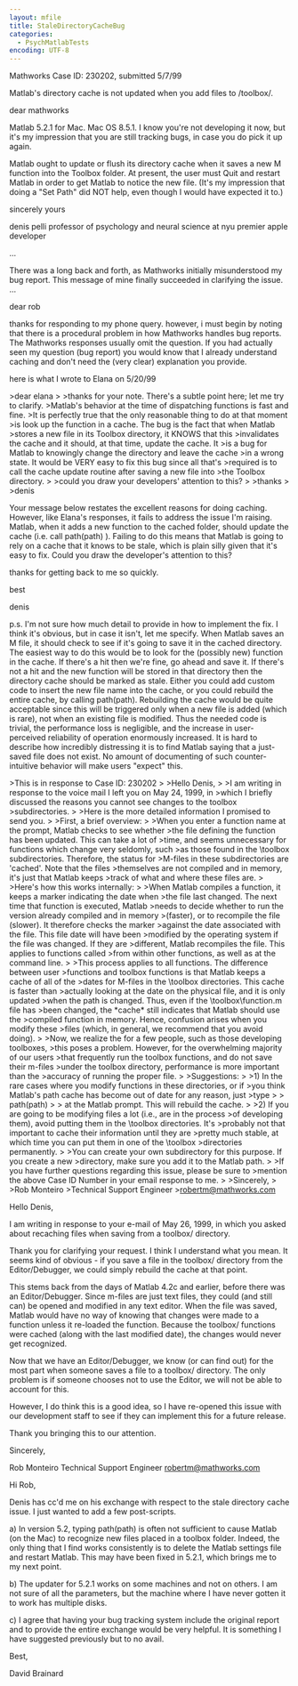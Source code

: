 ```yaml
---
layout: mfile
title: StaleDirectoryCacheBug
categories:
  - PsychMatlabTests
encoding: UTF-8
---
```



Mathworks Case ID:  230202, submitted 5/7/99

Matlab's directory cache is not updated when you add files to /toolbox/.

dear mathworks

Matlab 5.2.1 for Mac. Mac OS 8.5.1. I know you're not developing it now,
but it's my impression that you are still tracking bugs, in case you do
pick it up again.

Matlab ought to update or flush its directory cache when it saves a new M
function into the Toolbox folder. At present, the user must Quit and
restart Matlab in order to get Matlab to notice the new file. (It's my
impression that doing a "Set Path" did NOT help, even though I would have
expected it to.)

sincerely yours

denis pelli
professor of psychology and neural science at nyu
premier apple developer

...

There was a long back and forth, as Mathworks initially misunderstood my bug report.
This message of mine finally succeeded in clarifying the issue.
...

dear rob

thanks for responding to my phone query. however, i must begin by noting
that there is a procedural problem in how Mathworks handles bug reports.
The Mathworks responses usually omit the question. If you had actually
seen my question (bug report) you would know that I already understand
caching and don't need the (very clear) explanation you provide.

here is what I wrote to Elana on 5/20/99

\>dear elana
\>
\>thanks for your note. There's a subtle point here; let me try to clarify.
\>Matlab's behavior at the time of dispatching functions is fast and fine.
\>It is perfectly true that the only reasonable thing to do at that moment
\>is look up the function in a cache. The bug is the fact that when Matlab
\>stores a new file in its Toolbox directory, it KNOWS that this
\>invalidates the cache and it should, at that time, update the cache. It
\>is a bug for Matlab to knowingly change the directory and leave the cache
\>in a wrong state. It would be VERY easy to fix this bug since all that's
\>required is to call the cache update routine after saving a new file into
\>the Toolbox directory.
\>
\>could you draw your developers' attention to this?
\>
\>thanks
\>
\>denis

Your message below restates the excellent reasons for doing caching.
However, like Elana's responses, it fails to address the issue I'm
raising. Matlab, when it adds a new function to the cached folder, should
update the cache (i.e. call path(path) ). Failing to do this means that
Matlab is going to rely on a cache that it knows to be stale, which is
plain silly given that it's easy to fix. Could you draw the developer's
attention to this?

thanks for getting back to me so quickly.

best

denis

p.s. I'm not sure how much detail to provide in how to implement the fix.
I think it's obvious, but in case it isn't, let me specify. When Matlab
saves an M file, it should check to see if it's going to save it in the
cached directory. The easiest way to do this would be to look for the
(possibly new) function in the cache. If there's a hit then we're fine,
go ahead and save it. If there's not a hit and the new function will be
stored in that directory then the directory cache should be marked as
stale. Either you could add custom code to insert the new file name into
the cache, or you could rebuild the entire cache, by calling path(path).
Rebuilding the cache would be quite acceptable since this will be
triggered only when a new file is added (which is rare), not when an
existing file is modified. Thus the needed code is trivial, the
performance loss is negligible, and the increase in user-perceived
reliability of operation enormously increased. It is hard to describe how
incredibly distressing it is to find Matlab saying that a just-saved file
does not exist. No amount of documenting of such counter-intuitive
behavior will make users "expect" this.

\>This is in response to Case ID:  230202
\>
\>Hello Denis,
\>
\>I am writing in response to the voice mail I left you on May 24, 1999, in
\>which I briefly discussed the reasons you cannot see changes to the toolbox
\>subdirectories.
\>
\>Here is the more detailed information I promised to send you.
\>
\>First, a brief overview:
\>
\>When you enter a function name at the prompt, Matlab checks to see whether
\>the file defining the function has been updated.  This can take a lot of
\>time, and seems unnecessary for functions which change very seldomly, such
\>as those found in the \\toolbox subdirectories. Therefore, the status for
\>M-files in these subdirectories are 'cached'.  Note that the files
\>themselves are not compiled and in memory, it's just that Matlab keeps
\>track of what and where these files are.
\>
\>Here's how this works internally:
\>
\>When Matlab compiles a function, it keeps a marker indicating the date when
\>the file last changed.  The next time that function is executed, Matlab
\>needs to decide whether to run the version already compiled and in memory
\>(faster), or to recompile the file (slower). It therefore checks the marker
\>against the date associated with the file.  This file date will have been
\>modified by the operating system if the file was changed.  If they are
\>different, Matlab recompiles the file.  This applies to functions called
\>from within other functions, as well as at the command line.
\>
\>This process applies to all functions.  The difference between user
\>functions and toolbox functions is that Matlab keeps a cache of all of the
\>dates for M-files in the \\toolbox directories.  This cache is faster than
\>actually looking at the date on the physical file, and it is only updated
\>when the path is changed.  Thus, even if the \\toolbox\\function.m file has
\>been changed, the \*cache\* still indicates that Matlab should use the
\>compiled function in memory.  Hence, confusion arises when you modify these
\>files (which, in general, we recommend that you avoid doing).
\>
\>Now, we realize the for a few people, such as those developing toolboxes,
\>this poses a problem.  However, for the overwhelming majority of our users
\>that frequently run the toolbox functions, and do not save their m-files
\>under the toolbox directory, performance is more important than the
\>accuracy of running the proper file.
\>
\>Suggestions:
\>
\>1) In the rare cases where you modify functions in these directories, or if
\>you think Matlab's path cache has become out of date for any reason, just
\>type
\>
\>      path(path)
\>
\>   at the Matlab prompt.  This will rebuild the cache.
\>
\>2) If you are going to be modifying files a lot (i.e., are in the process
\>of developing them), avoid putting them in the \\toolbox directories.  It's
\>probably not that important to cache their information until they are
\>pretty much stable, at which time you can put them in one of the \\toolbox
\>directories permanently.
\>
\>You can create your own subdirectory for this purpose.  If you create a new
\>directory, make sure you add it to the Matlab path.
\>
\>If you have further questions regarding this issue, please be sure to
\>mention the above Case ID Number in your email response to me.
\>
\>Sincerely,
\>
\>Rob Monteiro
\>Technical Support Engineer
\>robertm@mathworks.com

Hello Denis,

I am writing in response to your e-mail of May 26, 1999, in which you asked
about recaching files when saving from a toolbox/ directory.

Thank you for clarifying your request.  I think I understand what you mean.
 It seems kind of obvious - if you save a file in the toolbox/ directory
from the Editor/Debugger, we could simply rebuild the cache at that point.

This stems back from the days of Matlab 4.2c and earlier, before there was
an Editor/Debugger.  Since m-files are just text files, they could (and
still can) be opened and modified in any text editor.  When the file was
saved, Matlab would have no way of knowing that changes were made to a
function unless it re-loaded the function.  Because the toolbox/ functions
were cached (along with the last modified date), the changes would never
get recognized.

Now that we have an Editor/Debugger, we know (or can find out) for the most
part when someone saves a file to a toolbox/ directory.  The only problem
is if someone chooses not to use the Editor, we will not be able to account
for this.

However, I do think this is a good idea, so I have re-opened this issue
with our development staff to see if they can implement this for a future
release.

Thank you bringing this to our attention.

Sincerely,

Rob Monteiro
Technical Support Engineer
robertm@mathworks.com

Hi Rob,

Denis has cc'd me on his exchange with respect to the
stale directory cache issue.  I just wanted to add
a few post-scripts.

a) In version 5.2, typing path(path) is often not
sufficient to cause Matlab (on the Mac) to recognize
new files placed in a toolbox folder.  Indeed, the
only thing that I find works consistently is to
delete the Matlab settings file and restart Matlab.
This may have been fixed in 5.2.1, which brings
me to my next point.

b) The updater for 5.2.1 works on some machines
and not on others.  I am not sure of all the
parameters, but the machine where I have never
gotten it to work has multiple disks.

c) I agree that having your bug tracking system
include the original report and to provide the
entire exchange would be very helpful.  It is
something I have suggested previously but to
no avail.

Best,

David Brainard

